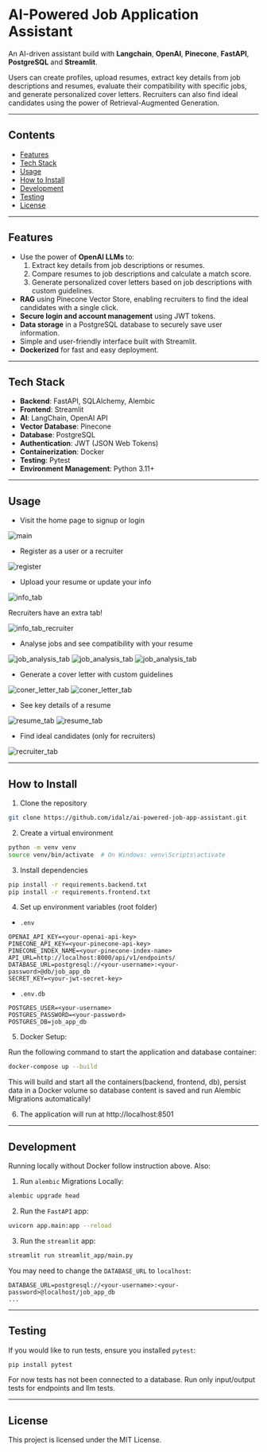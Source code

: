 # AI-Powered Job Application Assistant

An AI-driven assistant build with **Langchain**, **OpenAI**, **Pinecone**, **FastAPI**, **PostgreSQL** and **Streamlit**. 

Users can create profiles, upload resumes, extract key details from job descriptions and resumes, evaluate their compatibility with specific jobs, and generate personalized cover letters. Recruiters can also find ideal candidates using the power of Retrieval-Augmented Generation.

---

## Contents

- [Features](#features)
- [Tech Stack](#tech-stack)
- [Usage](#usage)
- [How to Install](#how-to-install)
- [Development](#development)
- [Testing](#testing)
- [License](#license)

---

## Features

- Use the power of **OpenAI LLMs** to:
    1. Extract key details from job descriptions or resumes.
    2. Compare resumes to job descriptions and calculate a match score.
    3. Generate personalized cover letters based on job descriptions with custom guidelines.
- **RAG** using Pinecone Vector Store, enabling recruiters to find the ideal candidates with a single click.
- **Secure login and account management** using JWT tokens.
- **Data storage** in a PostgreSQL database to securely save user information.
- Simple and user-friendly interface built with Streamlit.
- **Dockerized** for fast and easy deployment.
---

## Tech Stack

- **Backend**: FastAPI, SQLAlchemy, Alembic
- **Frontend**: Streamlit
- **AI**: LangChain, OpenAI API
- **Vector Database**: Pinecone
- **Database**: PostgreSQL
- **Authentication**: JWT (JSON Web Tokens)
- **Containerization**: Docker
- **Testing**: Pytest
- **Environment Management**: Python 3.11+

---

## Usage

- Visit the home page to signup or login

![main](app_screenshots/main.png)

- Register as a user or a recruiter

![register](app_screenshots/register.png)

- Upload your resume or update your info

![info_tab](app_screenshots/info.png)

Recruiters have an extra tab!

![info_tab_recruiter](app_screenshots/recruiters.png)

- Analyse jobs and see compatibility with your resume

![job_analysis_tab](app_screenshots/job-analysis.png)
![job_analysis_tab](app_screenshots/job-analysis-job.png)
![job_analysis_tab](app_screenshots/job-analysis-resume-match.png)

- Generate a cover letter with custom guidelines

![coner_letter_tab](app_screenshots/cover-letter.png)
![coner_letter_tab](app_screenshots/cover-letter-generate.png)

- See key details of a resume

![resume_tab](app_screenshots/resume.png)
![resume_tab](app_screenshots/resume-extract.png)

-  Find ideal candidates (only for recruiters)

![recruiter_tab](app_screenshots/find-candidates-match.png)

---

## How to Install

1. Clone the repository
```bash
git clone https://github.com/idalz/ai-powered-job-app-assistant.git
```
2. Create a virtual environment
```bash
python -m venv venv
source venv/bin/activate  # On Windows: venv\Scripts\activate
```

3. Install dependencies
```bash 
pip install -r requirements.backend.txt
pip install -r requirements.frontend.txt
```

4. Set up environment variables (root folder)
- `.env`
```
OPENAI_API_KEY=<your-openai-api-key>
PINECONE_API_KEY=<your-pinecone-api-key>
PINECONE_INDEX_NAME=<your-pinecone-index-name>
API_URL=http://localhost:8000/api/v1/endpoints/
DATABASE_URL=postgresql://<your-username>:<your-password>@db/job_app_db
SECRET_KEY=<your-jwt-secret-key>
```
- `.env.db`
```
POSTGRES_USER=<your-username>
POSTGRES_PASSWORD=<your-password>
POSTGRES_DB=job_app_db
``` 

5. Docker Setup:

Run the following command to start the application and database container:
```bash
docker-compose up --build
```
This  will  build and start all the containers(backend, frontend, db), persist data in a Docker volume so database content is saved and run Alembic Migrations automatically!

6. The application will run at http://localhost:8501

---
## Development

Running locally without Docker follow instruction above. Also:

1. Run `alembic` Migrations Locally:
```bash
alembic upgrade head
```

2. Run the `FastAPI` app:
```bash
uvicorn app.main:app --reload
```

3. Run the `streamlit` app:
```bash
streamlit run streamlit_app/main.py
```

You may need to change the `DATABASE_URL` to `localhost`:
```
DATABASE_URL=postgresql://<your-username>:<your-password>@localhost/job_app_db
...
```

---
## Testing 

If you would like to run tests, ensure you installed `pytest`:
```bash
pip install pytest
```

For now tests has not been connected to a database. Run only input/output tests for endpoints and llm tests.

---
## License

This project is licensed under the MIT License.